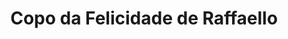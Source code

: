 ---
title: Copo da Felicidade de Raffaello
description: 
category: Copos da Felicidade
flavor: Raffaello
price: 28
---